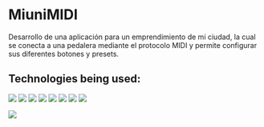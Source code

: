 # MiuniMIDI

Desarrollo de una aplicación para un emprendimiento de mi ciudad, la cual se conecta a una pedalera mediante el protocolo MIDI y permite configurar sus diferentes botones y presets.

## Technologies being used:

<img src="https://img.shields.io/badge/Javascript-F7DF1E?style=for-the-badge&logo=typescript&logoColor=white" />  <img src="https://img.shields.io/badge/HTML5-E34F26?style=for-the-badge&logo=html5&logoColor=white" />  <img src="https://img.shields.io/badge/CSS3-1572B6?style=for-the-badge&logo=css3&logoColor=white" />  <img src="https://img.shields.io/badge/React-20232A?style=for-the-badge&logo=react&logoColor=61DAFB" />  <img src="https://img.shields.io/badge/Next-20232A?style=for-the-badge&logo=next.js&logoColor=white" />  <img src="https://img.shields.io/badge/Styled--Components-DB7093?style=for-the-badge&logo=styled-components&logoColor=white" />
<img src="https://img.shields.io/badge/Redux-593D88?style=for-the-badge&logo=redux&logoColor=white" />  <img src="https://img.shields.io/badge/Mercadopago-0081CB?style=for-the-badge&logo=material-ui&logoColor=white" /> 

<img src="https://res.cloudinary.com/djqqjhsaq/image/upload/v1662616928/miunimidi-screen_xrwcbw.jpg" />
